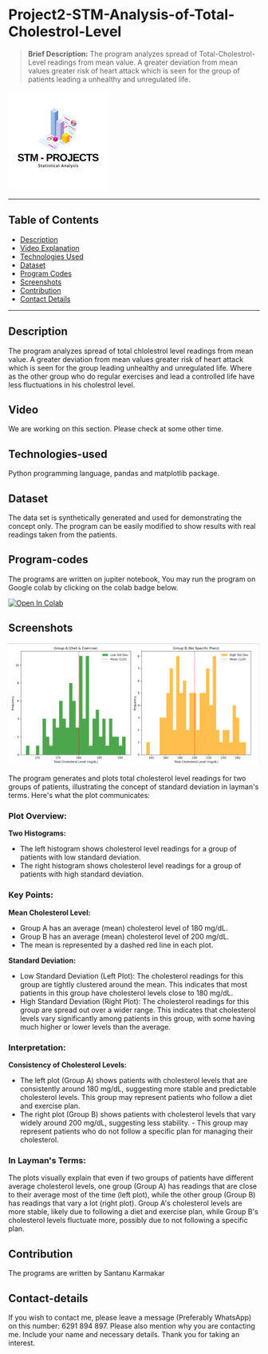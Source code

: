 # Project2-STM-Analysis-of-Total-Cholestrol-Level
> **Brief Description:** The program analyzes spread of Total-Cholestrol-Level readings from mean value. A greater deviation from mean values greater risk of heart attack which is seen for the group of patients leading a unhealthy and unregulated life.

![Project Logo](STMProjects.png)

---

## Table of Contents

- [Description](#description)
- [Video Explanation](#video)
- [Technologies Used](#technologies-used)
- [Dataset](#dataset)
- [Program Codes ](#program-codes)
- [Screenshots](#screenshots)
- [Contribution](#contributipn)
- [Contact Details](#contact-details)

---

## Description

The program analyzes spread of total chlolestrol level readings from mean value. A greater deviation from mean values greater risk of heart attack which is seen for the group leading unhealthy and unregulated life. Where as the other group who do regular exercises and lead a controlled life have less fluctuations in his cholestrol level.

## Video
<!--
[![Watch the video](https://img.youtube.com/vi/tbd/hqdefault.jpg)](https://www.youtube.com/watch?v=tbd) 
-->

We are working on this section. Please check at some other time.

## Technologies-used

Python programming language, pandas and matplotlib package.

## Dataset

The data set is synthetically generated and used for demonstrating the concept only. The program can be easily modified to show results with real readings taken from the patients.

## Program-codes

The programs are written on jupiter notebook, You may run the program on Google colab by clicking on the colab badge below.

[![Open In Colab](https://colab.research.google.com/assets/colab-badge.svg)](https://colab.research.google.com/github/fromsantanu/Project2-STM-Analysis-of-Total-Cholestrol-Level/blob/main/Project2-STM-Analysis-of-Total-Cholestrol-Level.ipynb)

## Screenshots

![Program Output](output.png)

The program generates and plots total cholesterol level readings for two groups of patients, illustrating the concept of standard deviation in layman's terms. Here's what the plot communicates:

### Plot Overview:
**Two Histograms:**
- The left histogram shows cholesterol level readings for a group of patients with low standard deviation.
- The right histogram shows cholesterol level readings for a group of patients with high standard deviation.

### Key Points:
**Mean Cholesterol Level:**
- Group A has an average (mean) cholesterol level of 180 mg/dL.
- Group B has an average (mean) cholesterol level of 200 mg/dL.
- The mean is represented by a dashed red line in each plot.

**Standard Deviation:**
- Low Standard Deviation (Left Plot): The cholesterol readings for this group are tightly clustered around the mean. This indicates that most patients in this group have cholesterol levels close to 180 mg/dL.
- High Standard Deviation (Right Plot): The cholesterol readings for this group are spread out over a wider range. This indicates that cholesterol levels vary significantly among patients in this group, with some having much higher or lower levels than the average.

### Interpretation:
**Consistency of Cholesterol Levels:**
- The left plot (Group A) shows patients with cholesterol levels that are consistently around 180 mg/dL, suggesting more stable and predictable cholesterol levels. This group may represent patients who follow a diet and exercise plan.
- The right plot (Group B) shows patients with cholesterol levels that vary widely around 200 mg/dL, suggesting less stability. - This group may represent patients who do not follow a specific plan for managing their cholesterol.

### In Layman's Terms:
The plots visually explain that even if two groups of patients have different average cholesterol levels, one group (Group A) has readings that are close to their average most of the time (left plot), while the other group (Group B) has readings that vary a lot (right plot). Group A's cholesterol levels are more stable, likely due to following a diet and exercise plan, while Group B's cholesterol levels fluctuate more, possibly due to not following a specific plan.

## Contribution

The programs are written by Santanu Karmakar

## Contact-details

If you wish to contact me, please leave a message (Preferably WhatsApp) on this number: 6291 894 897.
Please also mention why you are contacting me. Include your name and necessary details.
Thank you for taking an interest.

